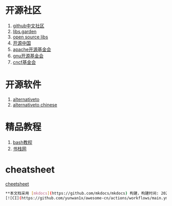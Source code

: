 <link rel="stylesheet" href="_static/css/main.css">

<ins class="adsbygoogle" style="display:block" data-ad-client="ca-pub-6890694312814945" data-ad-slot="5473692530" data-ad-format="auto"  data-full-width-responsive="true"></ins>
# 开源社区
1. [github中文社区](https://www.githubs.cn/feed)
2. [libs.garden](https://libs.garden/)
2. [open source libs](https://opensourcelibs.com/)
3. [开源中国](https://www.oschina.net/project)
4. [apache开源基金会](https://www.apache.org/)
5. [gnu开源基金会](https://www.gnu.org/software/software.zh-cn.html)
6. [cncf基金会](https://www.cncf.io/projects/)

# 开源软件
1. [alternativeto](https://alternativeto.net/)
1. [alternativeto chinese](https://zh.altapps.net/)

# 精品教程
1. [bash教程](https://wangdoc.com/bash/intro.html)
2. [书栈网](https://www.bookstack.cn/)

# cheatsheet
[cheetsheet](https://cheatography.com/)



```bash
**本文档采用 [mkdocs](https://github.com/mkdocs/mkdocs) 构建，构建时间: 2021-08-12 20:15 UTC **
[![CI](https://github.com/yunwan1x/awesome-cn/actions/workflows/main.yml/badge.svg)](https://github.com/yunwan1x/awesome-cn/actions/workflows/main.yml)
```


